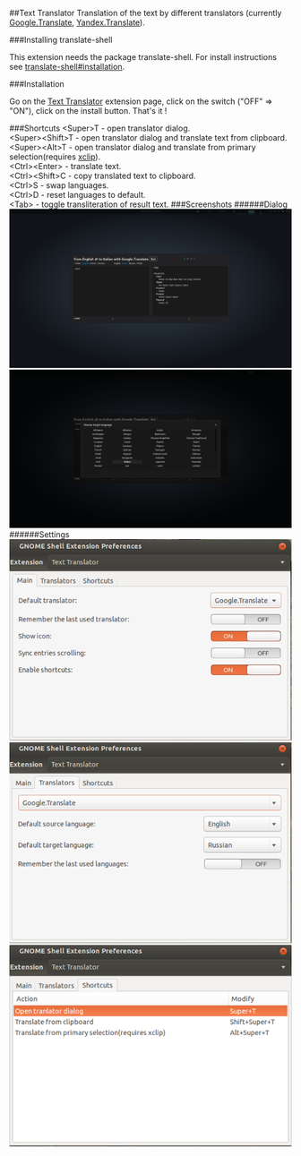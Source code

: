 ##Text Translator
Translation of the text by different translators (currently [Google.Translate](https://translate.google.com), [Yandex.Translate](https://translate.yandex.com/)).

###Installing translate-shell

This extension needs the package translate-shell. For install instructions see [translate-shell#installation](https://github.com/soimort/translate-shell#installation).

###Installation

Go on the [Text Translator](https://extensions.gnome.org/extension/593/text-translator/) extension page, click on the switch ("OFF" => "ON"), click on the install button. That's it !

###Shortcuts
&lt;Super&gt;T - open translator dialog.  
&lt;Super&gt;&lt;Shift&gt;T - open translator dialog and translate text from clipboard.  
&lt;Super>&lt;Alt&gt;T - open translator dialog and translate from primary selection(requires [xclip](http://xclip.sourceforge.net/)).  
&lt;Ctrl&gt;&lt;Enter&gt; - translate text.  
&lt;Ctrl&gt;&lt;Shift&gt;C - copy translated text to clipboard.  
&lt;Ctrl&gt;S - swap languages.  
&lt;Ctrl&gt;D - reset languages to default.  
&lt;Tab&gt; - toggle transliteration of result text.
###Screenshots
######Dialog
![Translator](/screenshots/1.png)
![Language chooser](/screenshots/3.png)
######Settings
![Main settings](/screenshots/4.png)
![Translators settings](/screenshots/5.png)
![Keybindings](/screenshots/6.png)
